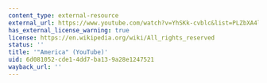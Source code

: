 ```yaml
---
content_type: external-resource
external_url: https://www.youtube.com/watch?v=YhSKk-cvblc&list=PLZbXA4lyCtqp-33LBje4s0-RdLmhLp9yj&index=5&t=53s
has_external_license_warning: true
license: https://en.wikipedia.org/wiki/All_rights_reserved
status: ''
title: '"America" (YouTube)'
uid: 6d081052-cde1-4dd7-ba13-9a28e1247521
wayback_url: ''
---
```

